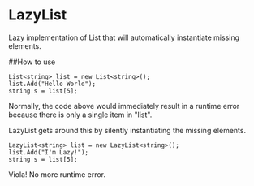 # LazyList
Lazy implementation of List<T> that will automatically instantiate  missing elements.

##How to use

    List<string> list = new List<string>();
    list.Add("Hello World");
    string s = list[5];
  
Normally, the code above would immediately result in a runtime error because there is only a single item in "list".

LazyList gets around this by silently instantiating the missing elements.

    LazyList<string> list = new LazyList<string>();
    list.Add("I'm Lazy!");
    string s = list[5];

Viola!  No more runtime error.
  
